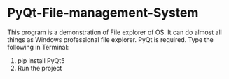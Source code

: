 # PyQt-File-management-System
This program is a demonstration of File explorer of OS. It can do almost all things as Windows professional file explorer. 
PyQt is required. Type the following in Terminal:
1) pip install PyQt5
2) Run the project
